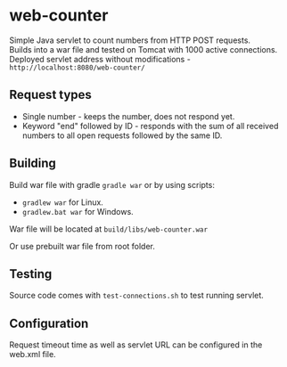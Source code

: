 # web-counter

Simple Java servlet to count numbers from HTTP POST requests. \
Builds into a war file and tested on Tomcat with 1000 active connections. \
Deployed servlet address without modifications - `http://localhost:8080/web-counter/`

## Request types

- Single number - keeps the number, does not respond yet.
- Keyword "end" followed by ID - responds with the sum of all received numbers to all open requests followed by the same ID.

## Building

Build war file with gradle `gradle war` or by using scripts:
- `gradlew war` for Linux.
- `gradlew.bat war` for Windows.

War file will be located at `build/libs/web-counter.war`
  
Or use prebuilt war file from root folder.

## Testing

Source code comes with `test-connections.sh` to test running servlet.

## Configuration

Request timeout time as well as servlet URL can be configured in the web.xml file.
